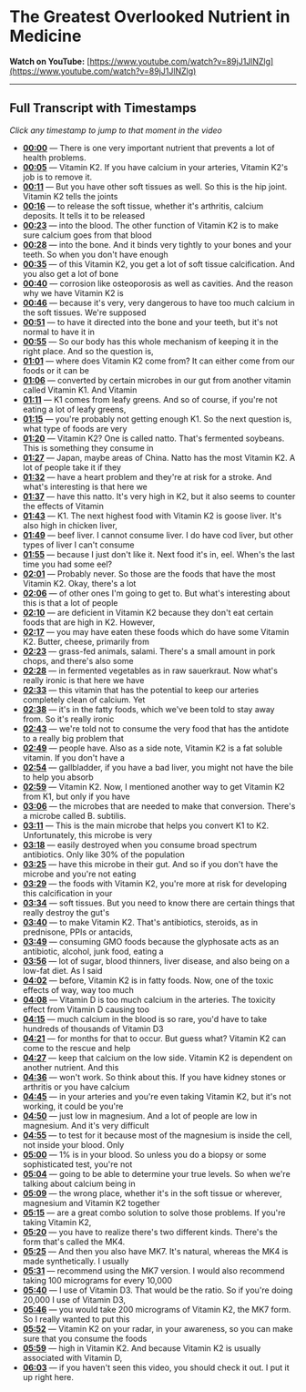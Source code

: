 # The Greatest Overlooked Nutrient in Medicine

**Watch on YouTube:** [https://www.youtube.com/watch?v=89jJ1JlNZlg](https://www.youtube.com/watch?v=89jJ1JlNZlg)

---

## Full Transcript with Timestamps

*Click any timestamp to jump to that moment in the video*

- **[00:00](https://www.youtube.com/watch?v=89jJ1JlNZlg&t=0s)** — There is one very important nutrient that prevents a lot of health problems.
- **[00:05](https://www.youtube.com/watch?v=89jJ1JlNZlg&t=5s)** — Vitamin K2. If you have calcium in your arteries, Vitamin K2's job is to remove it.
- **[00:11](https://www.youtube.com/watch?v=89jJ1JlNZlg&t=11s)** — But you have other soft tissues as well. So this is the hip joint. Vitamin K2 tells the joints
- **[00:16](https://www.youtube.com/watch?v=89jJ1JlNZlg&t=16s)** — to release the soft tissue, whether it's arthritis, calcium deposits. It tells it to be released
- **[00:23](https://www.youtube.com/watch?v=89jJ1JlNZlg&t=23s)** — into the blood. The other function of Vitamin K2 is to make sure calcium goes from that blood
- **[00:28](https://www.youtube.com/watch?v=89jJ1JlNZlg&t=28s)** — into the bone. And it binds very tightly to your bones and your teeth. So when you don't have enough
- **[00:35](https://www.youtube.com/watch?v=89jJ1JlNZlg&t=35s)** — of this Vitamin K2, you get a lot of soft tissue calcification. And you also get a lot of bone
- **[00:40](https://www.youtube.com/watch?v=89jJ1JlNZlg&t=40s)** — corrosion like osteoporosis as well as cavities. And the reason why we have Vitamin K2 is
- **[00:46](https://www.youtube.com/watch?v=89jJ1JlNZlg&t=46s)** — because it's very, very dangerous to have too much calcium in the soft tissues. We're supposed
- **[00:51](https://www.youtube.com/watch?v=89jJ1JlNZlg&t=51s)** — to have it directed into the bone and your teeth, but it's not normal to have it in
- **[00:55](https://www.youtube.com/watch?v=89jJ1JlNZlg&t=55s)** — So our body has this whole mechanism of keeping it in the right place. And so the question is,
- **[01:01](https://www.youtube.com/watch?v=89jJ1JlNZlg&t=61s)** — where does Vitamin K2 come from? It can either come from our foods or it can be
- **[01:06](https://www.youtube.com/watch?v=89jJ1JlNZlg&t=66s)** — converted by certain microbes in our gut from another vitamin called Vitamin K1. And Vitamin
- **[01:11](https://www.youtube.com/watch?v=89jJ1JlNZlg&t=71s)** — K1 comes from leafy greens. And so of course, if you're not eating a lot of leafy greens,
- **[01:15](https://www.youtube.com/watch?v=89jJ1JlNZlg&t=75s)** — you're probably not getting enough K1. So the next question is, what type of foods are very
- **[01:20](https://www.youtube.com/watch?v=89jJ1JlNZlg&t=80s)** — Vitamin K2? One is called natto. That's fermented soybeans. This is something they consume in
- **[01:27](https://www.youtube.com/watch?v=89jJ1JlNZlg&t=87s)** — Japan, maybe areas of China. Natto has the most Vitamin K2. A lot of people take it if they
- **[01:32](https://www.youtube.com/watch?v=89jJ1JlNZlg&t=92s)** — have a heart problem and they're at risk for a stroke. And what's interesting is that here we
- **[01:37](https://www.youtube.com/watch?v=89jJ1JlNZlg&t=97s)** — have this natto. It's very high in K2, but it also seems to counter the effects of Vitamin
- **[01:43](https://www.youtube.com/watch?v=89jJ1JlNZlg&t=103s)** — K1. The next highest food with Vitamin K2 is goose liver. It's also high in chicken liver,
- **[01:49](https://www.youtube.com/watch?v=89jJ1JlNZlg&t=109s)** — beef liver. I cannot consume liver. I do have cod liver, but other types of liver I can't consume
- **[01:55](https://www.youtube.com/watch?v=89jJ1JlNZlg&t=115s)** — because I just don't like it. Next food it's in, eel. When's the last time you had some eel?
- **[02:01](https://www.youtube.com/watch?v=89jJ1JlNZlg&t=121s)** — Probably never. So those are the foods that have the most Vitamin K2. Okay, there's a lot
- **[02:06](https://www.youtube.com/watch?v=89jJ1JlNZlg&t=126s)** — of other ones I'm going to get to. But what's interesting about this is that a lot of people
- **[02:10](https://www.youtube.com/watch?v=89jJ1JlNZlg&t=130s)** — are deficient in Vitamin K2 because they don't eat certain foods that are high in K2. However,
- **[02:17](https://www.youtube.com/watch?v=89jJ1JlNZlg&t=137s)** — you may have eaten these foods which do have some Vitamin K2. Butter, cheese, primarily from
- **[02:23](https://www.youtube.com/watch?v=89jJ1JlNZlg&t=143s)** — grass-fed animals, salami. There's a small amount in pork chops, and there's also some
- **[02:28](https://www.youtube.com/watch?v=89jJ1JlNZlg&t=148s)** — in fermented vegetables as in raw sauerkraut. Now what's really ironic is that here we have
- **[02:33](https://www.youtube.com/watch?v=89jJ1JlNZlg&t=153s)** — this vitamin that has the potential to keep our arteries completely clean of calcium. Yet
- **[02:38](https://www.youtube.com/watch?v=89jJ1JlNZlg&t=158s)** — it's in the fatty foods, which we've been told to stay away from. So it's really ironic
- **[02:43](https://www.youtube.com/watch?v=89jJ1JlNZlg&t=163s)** — we're told not to consume the very food that has the antidote to a really big problem that
- **[02:49](https://www.youtube.com/watch?v=89jJ1JlNZlg&t=169s)** — people have. Also as a side note, Vitamin K2 is a fat soluble vitamin. If you don't have a
- **[02:54](https://www.youtube.com/watch?v=89jJ1JlNZlg&t=174s)** — gallbladder, if you have a bad liver, you might not have the bile to help you absorb
- **[02:59](https://www.youtube.com/watch?v=89jJ1JlNZlg&t=179s)** — Vitamin K2. Now, I mentioned another way to get Vitamin K2 from K1, but only if you have
- **[03:06](https://www.youtube.com/watch?v=89jJ1JlNZlg&t=186s)** — the microbes that are needed to make that conversion. There's a microbe called B. subtilis.
- **[03:11](https://www.youtube.com/watch?v=89jJ1JlNZlg&t=191s)** — This is the main microbe that helps you convert K1 to K2. Unfortunately, this microbe is very
- **[03:18](https://www.youtube.com/watch?v=89jJ1JlNZlg&t=198s)** — easily destroyed when you consume broad spectrum antibiotics. Only like 30% of the population
- **[03:25](https://www.youtube.com/watch?v=89jJ1JlNZlg&t=205s)** — have this microbe in their gut. And so if you don't have the microbe and you're not eating
- **[03:29](https://www.youtube.com/watch?v=89jJ1JlNZlg&t=209s)** — the foods with Vitamin K2, you're more at risk for developing this calcification in your
- **[03:34](https://www.youtube.com/watch?v=89jJ1JlNZlg&t=214s)** — soft tissues. But you need to know there are certain things that really destroy the gut's
- **[03:40](https://www.youtube.com/watch?v=89jJ1JlNZlg&t=220s)** — to make Vitamin K2. That's antibiotics, steroids, as in prednisone, PPIs or antacids,
- **[03:49](https://www.youtube.com/watch?v=89jJ1JlNZlg&t=229s)** — consuming GMO foods because the glyphosate acts as an antibiotic, alcohol, junk food, eating a
- **[03:56](https://www.youtube.com/watch?v=89jJ1JlNZlg&t=236s)** — lot of sugar, blood thinners, liver disease, and also being on a low-fat diet. As I said
- **[04:02](https://www.youtube.com/watch?v=89jJ1JlNZlg&t=242s)** — before, Vitamin K2 is in fatty foods. Now, one of the toxic effects of way, way too much
- **[04:08](https://www.youtube.com/watch?v=89jJ1JlNZlg&t=248s)** — Vitamin D is too much calcium in the arteries. The toxicity effect from Vitamin D causing too
- **[04:15](https://www.youtube.com/watch?v=89jJ1JlNZlg&t=255s)** — much calcium in the blood is so rare, you'd have to take hundreds of thousands of Vitamin D3
- **[04:21](https://www.youtube.com/watch?v=89jJ1JlNZlg&t=261s)** — for months for that to occur. But guess what? Vitamin K2 can come to the rescue and help
- **[04:27](https://www.youtube.com/watch?v=89jJ1JlNZlg&t=267s)** — keep that calcium on the low side. Vitamin K2 is dependent on another nutrient. And this
- **[04:36](https://www.youtube.com/watch?v=89jJ1JlNZlg&t=276s)** — won't work. So think about this. If you have kidney stones or arthritis or you have calcium
- **[04:45](https://www.youtube.com/watch?v=89jJ1JlNZlg&t=285s)** — in your arteries and you're even taking Vitamin K2, but it's not working, it could be you're
- **[04:50](https://www.youtube.com/watch?v=89jJ1JlNZlg&t=290s)** — just low in magnesium. And a lot of people are low in magnesium. And it's very difficult
- **[04:55](https://www.youtube.com/watch?v=89jJ1JlNZlg&t=295s)** — to test for it because most of the magnesium is inside the cell, not inside your blood. Only
- **[05:00](https://www.youtube.com/watch?v=89jJ1JlNZlg&t=300s)** — 1% is in your blood. So unless you do a biopsy or some sophisticated test, you're not
- **[05:04](https://www.youtube.com/watch?v=89jJ1JlNZlg&t=304s)** — going to be able to determine your true levels. So when we're talking about calcium being in
- **[05:09](https://www.youtube.com/watch?v=89jJ1JlNZlg&t=309s)** — the wrong place, whether it's in the soft tissue or wherever, magnesium and Vitamin K2 together
- **[05:15](https://www.youtube.com/watch?v=89jJ1JlNZlg&t=315s)** — are a great combo solution to solve those problems. If you're taking Vitamin K2,
- **[05:20](https://www.youtube.com/watch?v=89jJ1JlNZlg&t=320s)** — you have to realize there's two different kinds. There's the form that's called the MK4.
- **[05:25](https://www.youtube.com/watch?v=89jJ1JlNZlg&t=325s)** — And then you also have MK7. It's natural, whereas the MK4 is made synthetically. I usually
- **[05:31](https://www.youtube.com/watch?v=89jJ1JlNZlg&t=331s)** — recommend using the MK7 version. I would also recommend taking 100 micrograms for every 10,000
- **[05:40](https://www.youtube.com/watch?v=89jJ1JlNZlg&t=340s)** — I use of Vitamin D3. That would be the ratio. So if you're doing 20,000 I use of Vitamin D3,
- **[05:46](https://www.youtube.com/watch?v=89jJ1JlNZlg&t=346s)** — you would take 200 micrograms of Vitamin K2, the MK7 form. So I really wanted to put this
- **[05:52](https://www.youtube.com/watch?v=89jJ1JlNZlg&t=352s)** — Vitamin K2 on your radar, in your awareness, so you can make sure that you consume the foods
- **[05:59](https://www.youtube.com/watch?v=89jJ1JlNZlg&t=359s)** — high in Vitamin K2. And because Vitamin K2 is usually associated with Vitamin D,
- **[06:03](https://www.youtube.com/watch?v=89jJ1JlNZlg&t=363s)** — if you haven't seen this video, you should check it out. I put it up right here.
